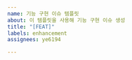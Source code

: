 ```yaml
---
name: 기능 구현 이슈 템플릿
about: 이 템플릿을 사용해 기능 구현 이슈 생성
title: "[FEAT]"
labels: enhancement
assignees: ye6194

---
```




